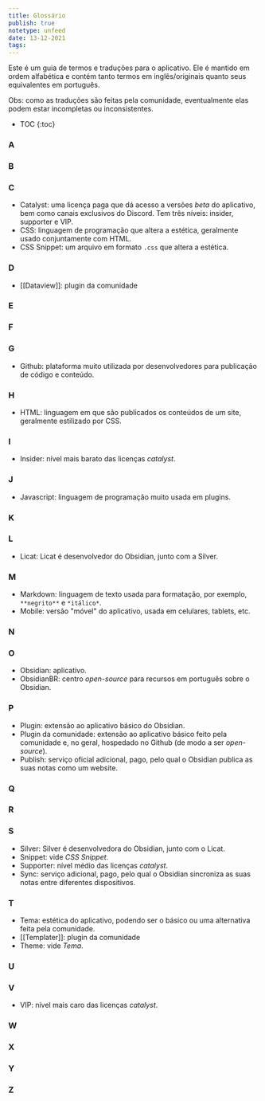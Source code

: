 ```yaml
---
title: Glossário
publish: true
notetype: unfeed
date: 13-12-2021
tags: 
---
```


Este é um guia de termos e traduções para o aplicativo. Ele é mantido em ordem alfabética e contém tanto termos em inglês/originais quanto seus equivalentes em português.

Obs: como as traduções são feitas pela comunidade, eventualmente elas podem estar incompletas ou inconsistentes.

* TOC
{:toc}

### A



### B

### C

- Catalyst: uma licença paga que dá acesso a versões *beta* do aplicativo, bem como canais exclusivos do Discord. Tem três níveis: insider, supporter e VIP.
- CSS: linguagem de programação que altera a estética, geralmente usado conjuntamente com HTML.
- CSS Snippet: um arquivo em formato `.css` que altera a estética.

### D

- [[Dataview]]: plugin da comunidade

### E



### F



### G

- Github: plataforma muito utilizada por desenvolvedores para publicação de código e conteúdo.

### H

- HTML: linguagem em que são publicados os conteúdos de um site, geralmente estilizado por CSS.

### I

- Insider: nível mais barato das licenças *catalyst*.

### J

- Javascript: linguagem de programação muito usada em plugins.

### K



### L

- Licat: Licat é desenvolvedor do Obsidian, junto com a Silver.

### M

- Markdown: linguagem de texto usada para formatação, por exemplo, `**negrito**` e `*itálico*`.
- Mobile: versão "móvel" do aplicativo, usada em celulares, tablets, etc.

### N



### O

- Obsidian: aplicativo.
- ObsidianBR: centro *open-source* para recursos em português sobre o Obsidian.

### P

- Plugin: extensão ao aplicativo básico do Obsidian.
- Plugin da comunidade: extensão ao aplicativo básico feito pela comunidade e, no geral, hospedado no Github (de modo a ser *open-source*). 
- Publish: serviço oficial adicional, pago, pelo qual o Obsidian publica as suas notas como um website.

### Q



### R



### S

- Silver: Silver é desenvolvedora do Obsidian, junto com o Licat.
- Snippet: vide *CSS Snippet*.
- Supporter: nível médio das licenças *catalyst*.
- Sync: serviço adicional, pago, pelo qual o Obsidian sincroniza as suas notas entre diferentes dispositivos.

### T

- Tema: estética do aplicativo, podendo ser o básico ou uma alternativa feita pela comunidade.
- [[Templater]]: plugin da comunidade
- Theme: vide *Tema*.

### U



### V

- VIP: nível mais caro das licenças *catalyst*.

### W



### X



### Y



### Z
